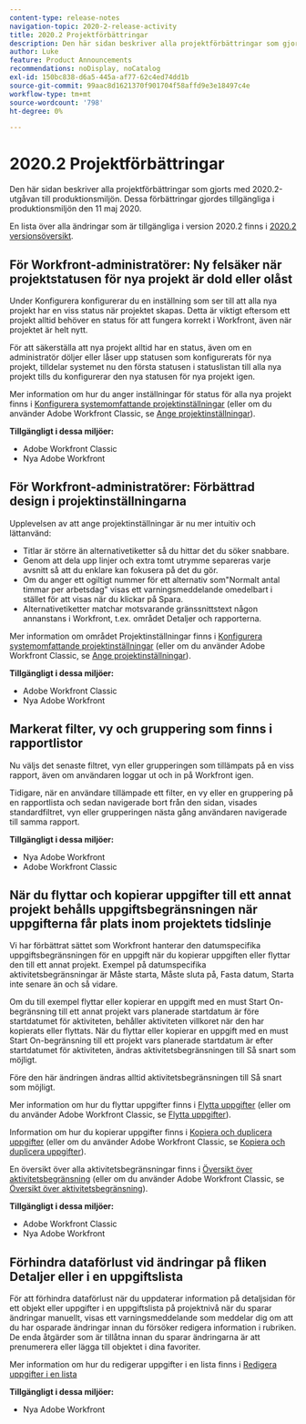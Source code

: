 ```yaml
---
content-type: release-notes
navigation-topic: 2020-2-release-activity
title: 2020.2 Projektförbättringar
description: Den här sidan beskriver alla projektförbättringar som gjorts med 2020.2-utgåvan till produktionsmiljön. Dessa förbättringar gjordes tillgängliga i produktionsmiljön den 11 maj 2020.
author: Luke
feature: Product Announcements
recommendations: noDisplay, noCatalog
exl-id: 150bc838-d6a5-445a-af77-62c4ed74dd1b
source-git-commit: 99aac8d1621370f901704f58affd9e3e18497c4e
workflow-type: tm+mt
source-wordcount: '798'
ht-degree: 0%

---
```


# 2020.2 Projektförbättringar

Den här sidan beskriver alla projektförbättringar som gjorts med 2020.2-utgåvan till produktionsmiljön. Dessa förbättringar gjordes tillgängliga i produktionsmiljön den 11 maj 2020.

En lista över alla ändringar som är tillgängliga i version 2020.2 finns i [2020.2 versionsöversikt](../../../product-announcements/product-releases/2020.2.-release-activity/2020-2-release-overview.md).

## För Workfront-administratörer: Ny felsäker när projektstatusen för nya projekt är dold eller olåst

Under Konfigurera konfigurerar du en inställning som ser till att alla nya projekt har en viss status när projektet skapas. Detta är viktigt eftersom ett projekt alltid behöver en status för att fungera korrekt i Workfront, även när projektet är helt nytt.

För att säkerställa att nya projekt alltid har en status, även om en administratör döljer eller låser upp statusen som konfigurerats för nya projekt, tilldelar systemet nu den första statusen i statuslistan till alla nya projekt tills du konfigurerar den nya statusen för nya projekt igen.

Mer information om hur du anger inställningar för status för alla nya projekt finns i [Konfigurera systemomfattande projektinställningar](../../../administration-and-setup/set-up-workfront/configure-system-defaults/set-project-preferences.md) (eller om du använder Adobe Workfront Classic, se [Ange projektinställningar](https://one.workfront.com/s/article/Setting-Project-Preferences-1883392298)).

**Tillgängligt i dessa miljöer:**

* Adobe Workfront Classic
* Nya Adobe Workfront

## För Workfront-administratörer: Förbättrad design i projektinställningarna

Upplevelsen av att ange projektinställningar är nu mer intuitiv och lättanvänd:

* Titlar är större än alternativetiketter så du hittar det du söker snabbare.
* Genom att dela upp linjer och extra tomt utrymme separeras varje avsnitt så att du enklare kan fokusera på det du gör.
* Om du anger ett ogiltigt nummer för ett alternativ som&quot;Normalt antal timmar per arbetsdag&quot; visas ett varningsmeddelande omedelbart i stället för att visas när du klickar på Spara.
* Alternativetiketter matchar motsvarande gränssnittstext någon annanstans i Workfront, t.ex. området Detaljer och rapporterna.

Mer information om området Projektinställningar finns i [Konfigurera systemomfattande projektinställningar](../../../administration-and-setup/set-up-workfront/configure-system-defaults/set-project-preferences.md) (eller om du använder Adobe Workfront Classic, se [Ange projektinställningar](https://one.workfront.com/s/article/Setting-Project-Preferences-1883392298)).

**Tillgängligt i dessa miljöer:**

* Adobe Workfront Classic
* Nya Adobe Workfront

## Markerat filter, vy och gruppering som finns i rapportlistor

Nu väljs det senaste filtret, vyn eller grupperingen som tillämpats på en viss rapport, även om användaren loggar ut och in på Workfront igen.

Tidigare, när en användare tillämpade ett filter, en vy eller en gruppering på en rapportlista och sedan navigerade bort från den sidan, visades standardfiltret, vyn eller grupperingen nästa gång användaren navigerade till samma rapport.

**Tillgängligt i dessa miljöer:**

* Nya Adobe Workfront
* Adobe Workfront Classic

## När du flyttar och kopierar uppgifter till ett annat projekt behålls uppgiftsbegränsningen när uppgifterna får plats inom projektets tidslinje

Vi har förbättrat sättet som Workfront hanterar den datumspecifika uppgiftsbegränsningen för en uppgift när du kopierar uppgiften eller flyttar den till ett annat projekt. Exempel på datumspecifika aktivitetsbegränsningar är Måste starta, Måste sluta på, Fasta datum, Starta inte senare än och så vidare.

Om du till exempel flyttar eller kopierar en uppgift med en must Start On-begränsning till ett annat projekt vars planerade startdatum är före startdatumet för aktiviteten, behåller aktiviteten villkoret när den har kopierats eller flyttats. När du flyttar eller kopierar en uppgift med en must Start On-begränsning till ett projekt vars planerade startdatum är efter startdatumet för aktiviteten, ändras aktivitetsbegränsningen till Så snart som möjligt.

Före den här ändringen ändras alltid aktivitetsbegränsningen till Så snart som möjligt.

Mer information om hur du flyttar uppgifter finns i [Flytta uppgifter](../../../manage-work/tasks/manage-tasks/move-tasks.md) (eller om du använder Adobe Workfront Classic, se [Flytta uppgifter](https://one.workfront.com/s/article/Moving-Tasks-2081996259)).

Information om hur du kopierar uppgifter finns i [Kopiera och duplicera uppgifter](../../../manage-work/tasks/manage-tasks/copy-and-duplicate-tasks.md) (eller om du använder Adobe Workfront Classic, se [Kopiera och duplicera uppgifter](https://one.workfront.com/s/article/Copy-and-Duplicate-Tasks-218695605)).

En översikt över alla aktivitetsbegränsningar finns i [Översikt över aktivitetsbegränsning](../../../manage-work/tasks/task-constraints/task-constraint-overview.md) (eller om du använder Adobe Workfront Classic, se [Översikt över aktivitetsbegränsning](https://one.workfront.com/s/article/Task-Constraint-Overview-453396848)).

**Tillgängligt i dessa miljöer:**

* Adobe Workfront Classic
* Nya Adobe Workfront

## Förhindra dataförlust vid ändringar på fliken Detaljer eller i en uppgiftslista

För att förhindra dataförlust när du uppdaterar information på detaljsidan för ett objekt eller uppgifter i en uppgiftslista på projektnivå när du sparar ändringar manuellt, visas ett varningsmeddelande som meddelar dig om att du har osparade ändringar innan du försöker redigera information i rubriken. De enda åtgärder som är tillåtna innan du sparar ändringarna är att prenumerera eller lägga till objektet i dina favoriter.

Mer information om hur du redigerar uppgifter i en lista finns i [Redigera uppgifter i en lista](../../../manage-work/tasks/manage-tasks/edit-tasks-in-a-list.md)

**Tillgängligt i dessa miljöer:**

* Nya Adobe Workfront

